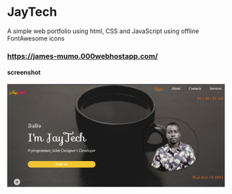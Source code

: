 # JayTech
A simple web portfolio using html, CSS and JavaScript using offline FontAwesome icons
### https://james-mumo.000webhostapp.com/

#### screenshot
<img src="https://raw.githubusercontent.com/jaycode8/Personal-Web-Portfolio/main/src/Components/About/Projects/img/jay.png" />
